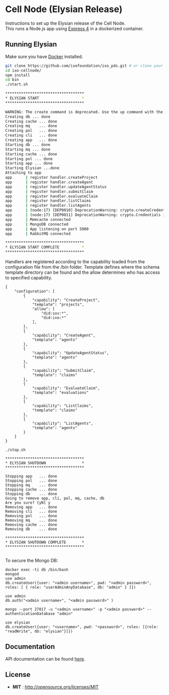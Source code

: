 # Cell Node (Elysian Release)

Instructions to set up the Elysian release of the Cell Node.  
This runs a Node.js app using [Express 4](http://expressjs.com/) in a dockerized container.

## Running Elysian

Make sure you have [Docker](https://docker.com/) installed.

```sh
git clone https://github.com/ixofoundation/ixo_pds.git # or clone your own fork
cd ixo-cellnode/
npm install
cd bin
./start.sh

***********************************
* ELYSIAN START                   *
***********************************

WARNING: The create command is deprecated. Use the up command with the --no-start flag instead.
Creating db ... done
Creating cache ... done
Creating mq    ... done
Creating pol   ... done
Creating cli   ... done
Creating app   ... done
Starting db ... done
Starting mq ... done
Starting cache ... done
Starting pol ... done
Starting app ... done
Starting Elysian ...done
Attaching to app
app      | register handler.createProject
app      | register handler.createAgent
app      | register handler.updateAgentStatus
app      | register handler.submitClaim
app      | register handler.evaluateClaim
app      | register handler.listClaims
app      | register handler.listAgents
app      | (node:17) [DEP0010] DeprecationWarning: crypto.createCredentials is deprecated. Use tls.createSecureContext instead.
app      | (node:17) [DEP0011] DeprecationWarning: crypto.Credentials is deprecated. Use tls.SecureContext instead.
app      | Memcache connected
app      | MongoDB connected
app      | App listening on port 5000
app      | RabbitMQ connected

***********************************
* ELYSIAN START COMPLETE          *
***********************************

```

Handlers are registered according to the capability loaded from the configuration file from the /bin folder. Template defines where the schema template directory can be found and the allow determines who has access to specified capability.

```
{
	"configuration": [
		{
			"capability": "CreateProject",
			"template": "projects",
			"allow": [
				"did:sov:*",
				"did:ixo:*"
			],
		},
		{
			"capability": "CreateAgent",
			"template": "agents"
		},
		{
			"capability": "UpdateAgentStatus",
			"template": "agents"
		},
		{
			"capability": "SubmitClaim",
			"template": "claims"
		},
		{
			"capability": "EvaluateClaim",
			"template": "evaluations"
		},
		{
			"capability": "ListClaims",
			"template": "claims" 
		},
		{
			"capability": "ListAgents",
			"template": "agents" 
		}
	]
}
```

```
./stop.sh

***********************************
* ELYSIAN SHUTDOWN                *
***********************************

Stopping app   ... done
Stopping pol   ... done
Stopping mq    ... done
Stopping cache ... done
Stopping db    ... done
Going to remove app, cli, pol, mq, cache, db
Are you sure? [yN] y
Removing app   ... done
Removing cli   ... done
Removing pol   ... done
Removing mq    ... done
Removing cache ... done
Removing db    ... done

***********************************
* ELYSIAN SHUTDOWN COMPLETE       *
***********************************


```

To secure the Mongo DB:
```
docker exec -ti db /bin/bash
mongod
use admin
db.createUser({user: "<admin username>", pwd: "<admin password>", roles: [ { role: "userAdminAnyDatabase", db: "admin" } ]})

use admin
db.auth("<admin username>", "<admin password>" )

mongo --port 27017 -u "<admin username>" -p "<admin password>" --authenticationDatabase "admin"

use elysian
db.createUser({user: "<username>", pwd: "<password>", roles: [{role: "readWrite", db: "elysian"}]})
```

## Documentation

API documentation can be found [here](api.md).

## License

 - **MIT** : http://opensource.org/licenses/MIT


